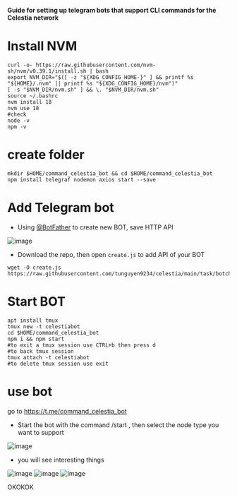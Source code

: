 **Guide for setting up telegram bots that support CLI commands for the Celestia network**

# Install NVM
```
curl -o- https://raw.githubusercontent.com/nvm-sh/nvm/v0.39.1/install.sh | bash
export NVM_DIR="$([ -z "${XDG_CONFIG_HOME-}" ] && printf %s "${HOME}/.nvm" || printf %s "${XDG_CONFIG_HOME}/nvm")"
[ -s "$NVM_DIR/nvm.sh" ] && \. "$NVM_DIR/nvm.sh"
source ~/.bashrc
nvm install 18
nvm use 18
#check
node -v
npm -v
```
# create folder 
```
mkdir $HOME/command_celestia_bot && cd $HOME/command_celestia_bot
npm install telegraf nodemon axios start --save
```
# Add Telegram bot
- Using [@BotFather](https://t.me/BotFather) to create new BOT, save HTTP API

![image](https://user-images.githubusercontent.com/110772351/229352442-98e30347-943b-46f7-bb6b-30a162b4ea88.png)

- Download the repo, then open `create.js` to add API of your BOT
```
wget -O create.js https://raw.githubusercontent.com/tunguyen9234/celestia/main/task/botcheck/create.js
```
# Start BOT
```
apt install tmux
tmux new -t celestiabot
cd $HOME/command_celestia_bot
npm i && npm start
#to exit a tmux session use CTRL+b then press d
#to back tmux session
tmux attach -t celestiabot
#to delete tmux session use exit
```
# use bot
go to https://t.me/command_celestia_bot
- Start the bot with the command /start , then select the node type you want to support

![image](https://user-images.githubusercontent.com/110772351/229537515-e57a39d8-992a-4c03-86ba-562082390368.png)

- you will see interesting things

![image](https://user-images.githubusercontent.com/110772351/229546372-1d782bd0-d63a-495f-972f-d1e230089536.png)
![image](https://user-images.githubusercontent.com/110772351/229541152-30467b9b-ea4d-490a-8c25-76ee3840da8b.png)
![image](https://user-images.githubusercontent.com/110772351/229541425-806d513c-1855-42ed-90c9-967f34fa185a.png)

OKOKOK
